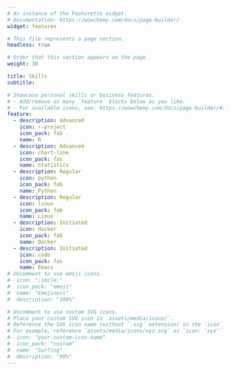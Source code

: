 ```yaml
---
# An instance of the Featurette widget.
# Documentation: https://wowchemy.com/docs/page-builder/
widget: features

# This file represents a page section.
headless: true

# Order that this section appears on the page.
weight: 30

title: Skills
subtitle:

# Showcase personal skills or business features.
# - Add/remove as many `feature` blocks below as you like.
# - For available icons, see: https://wowchemy.com/docs/page-builder/#icons
feature:
  - description: Advanced
    icon: r-project
    icon_pack: fab
    name: R
  - description: Advanced
    icon: chart-line
    icon_pack: fas
    name: Statistics
  - description: Regular
    icon: python
    icon_pack: fab
    name: Python
  - description: Regular
    icon: linux
    icon_pack: fab
    name: Linux
  - description: Initiated
    icon: docker
    icon_pack: fab
    name: Docker
  - description: Initiated
    icon: code
    icon_pack: fas
    name: Emacs
# Uncomment to use emoji icons.
#- icon: ":smile:"
#  icon_pack: "emoji"
#  name: "Emojiness"
#  description: "100%"

# Uncomment to use custom SVG icons.
# Place your custom SVG icon in `assets/media/icons/`.
# Reference the SVG icon name (without `.svg` extension) in the `icon` field.
# For example, reference `assets/media/icons/xyz.svg` as `icon: 'xyz'`
#- icon: "your-custom-icon-name"
#  icon_pack: "custom"
#  name: "Surfing"
#  description: "90%"
---
```

